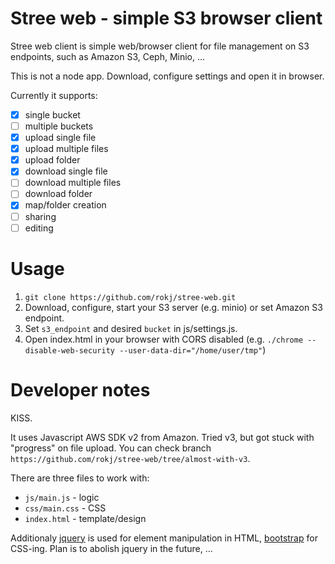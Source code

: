 # Stree web - simple S3 browser client
Stree web client is simple web/browser client for file management on S3 endpoints, such as Amazon S3, Ceph, Minio, ...  

This is not a node app. Download, configure settings and open it in browser.

Currently it supports:
- [x] single bucket
- [ ] multiple buckets
- [x] upload single file
- [x] upload multiple files
- [x] upload folder
- [x] download single file
- [ ] download multiple files
- [ ] download folder
- [x] map/folder creation
- [ ] sharing
- [ ] editing

# Usage
1. `git clone https://github.com/rokj/stree-web.git`
2. Download, configure, start your S3 server (e.g. minio) or set Amazon S3 endpoint.
3. Set `s3_endpoint` and desired `bucket` in js/settings.js.
4. Open index.html in your browser with CORS disabled (e.g. `./chrome --disable-web-security --user-data-dir="/home/user/tmp"`)

# Developer notes
KISS. 
  
It uses Javascript AWS SDK v2 from Amazon. Tried v3, but got stuck with "progress" on file upload. You can check branch `https://github.com/rokj/stree-web/tree/almost-with-v3`.

There are three files to work with:
- `js/main.js` - logic
- `css/main.css` - CSS
- `index.html` - template/design

Additionaly [jquery](https://jquery.com/) is used for element manipulation in HTML, [bootstrap](https://getbootstrap.com/) for CSS-ing. Plan is to abolish jquery in the future, ...
